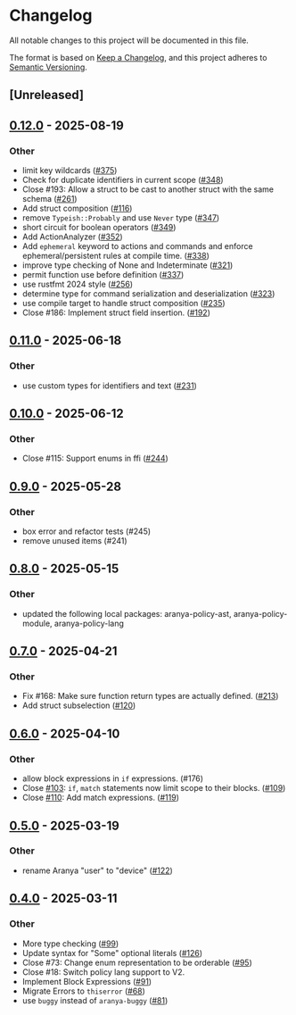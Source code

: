 # Changelog

All notable changes to this project will be documented in this file.

The format is based on [Keep a Changelog](https://keepachangelog.com/en/1.0.0/),
and this project adheres to [Semantic Versioning](https://semver.org/spec/v2.0.0.html).

## [Unreleased]

## [0.12.0](https://github.com/aranya-project/aranya-core/compare/aranya-policy-compiler-v0.11.0...aranya-policy-compiler-v0.12.0) - 2025-08-19

### Other

- limit key wildcards ([#375](https://github.com/aranya-project/aranya-core/pull/375))
- Check for duplicate identifiers in current scope ([#348](https://github.com/aranya-project/aranya-core/pull/348))
- Close #193: Allow a struct to be cast to another struct with the same schema ([#261](https://github.com/aranya-project/aranya-core/pull/261))
- Add struct composition ([#116](https://github.com/aranya-project/aranya-core/pull/116))
- remove `Typeish::Probably` and use `Never` type ([#347](https://github.com/aranya-project/aranya-core/pull/347))
- short circuit for boolean operators ([#349](https://github.com/aranya-project/aranya-core/pull/349))
- Add ActionAnalyzer ([#352](https://github.com/aranya-project/aranya-core/pull/352))
- Add `ephemeral` keyword to actions and commands and enforce ephemeral/persistent rules at compile time. ([#338](https://github.com/aranya-project/aranya-core/pull/338))
- improve type checking of None and Indeterminate ([#321](https://github.com/aranya-project/aranya-core/pull/321))
- permit function use before definition ([#337](https://github.com/aranya-project/aranya-core/pull/337))
- use rustfmt 2024 style ([#256](https://github.com/aranya-project/aranya-core/pull/256))
- determine type for command serialization and deserialization ([#323](https://github.com/aranya-project/aranya-core/pull/323))
- use compile target to handle struct composition ([#235](https://github.com/aranya-project/aranya-core/pull/235))
- Close #186: Implement struct field insertion. ([#192](https://github.com/aranya-project/aranya-core/pull/192))

## [0.11.0](https://github.com/aranya-project/aranya-core/compare/aranya-policy-compiler-v0.10.0...aranya-policy-compiler-v0.11.0) - 2025-06-18

### Other

- use custom types for identifiers and text ([#231](https://github.com/aranya-project/aranya-core/pull/231))

## [0.10.0](https://github.com/aranya-project/aranya-core/compare/aranya-policy-compiler-v0.9.0...aranya-policy-compiler-v0.10.0) - 2025-06-12

### Other

- Close #115: Support enums in ffi ([#244](https://github.com/aranya-project/aranya-core/pull/244))

## [0.9.0](https://github.com/aranya-project/aranya-core/compare/aranya-policy-compiler-v0.8.0...aranya-policy-compiler-v0.9.0) - 2025-05-28

### Other

- box error and refactor tests (#245)
- remove unused items (#241)

## [0.8.0](https://github.com/aranya-project/aranya-core/compare/aranya-policy-compiler-v0.7.0...aranya-policy-compiler-v0.8.0) - 2025-05-15

### Other

- updated the following local packages: aranya-policy-ast, aranya-policy-module, aranya-policy-lang

## [0.7.0](https://github.com/aranya-project/aranya-core/compare/aranya-policy-compiler-v0.6.0...aranya-policy-compiler-v0.7.0) - 2025-04-21

### Other

- Fix #168: Make sure function return types are actually defined. ([#213](https://github.com/aranya-project/aranya-core/pull/213))
- Add struct subselection ([#120](https://github.com/aranya-project/aranya-core/pull/120))

## [0.6.0](https://github.com/aranya-project/aranya-core/compare/aranya-policy-compiler-v0.5.0...aranya-policy-compiler-v0.6.0) - 2025-04-10

### Other

- allow block expressions in `if` expressions. (#176)
- Close [#103](https://github.com/aranya-project/aranya-core/pull/103): `if`,  `match` statements now limit scope to their blocks. ([#109](https://github.com/aranya-project/aranya-core/pull/109))
- Close [#110](https://github.com/aranya-project/aranya-core/pull/110): Add match expressions. ([#119](https://github.com/aranya-project/aranya-core/pull/119))

## [0.5.0](https://github.com/aranya-project/aranya-core/compare/aranya-policy-compiler-v0.4.0...aranya-policy-compiler-v0.5.0) - 2025-03-19

### Other

- rename Aranya "user" to "device" ([#122](https://github.com/aranya-project/aranya-core/pull/122))

## [0.4.0](https://github.com/aranya-project/aranya-core/compare/aranya-policy-compiler-v0.3.0...aranya-policy-compiler-v0.4.0) - 2025-03-11

### Other

- More type checking ([#99](https://github.com/aranya-project/aranya-core/pull/99))
- Update syntax for "Some" optional literals ([#126](https://github.com/aranya-project/aranya-core/pull/126))
- Close #73: Change enum representation to be orderable ([#95](https://github.com/aranya-project/aranya-core/pull/95))
- Close #18: Switch policy lang support to V2.
- Implement Block Expressions ([#91](https://github.com/aranya-project/aranya-core/pull/91))
- Migrate Errors to `thiserror` ([#68](https://github.com/aranya-project/aranya-core/pull/68))
- use `buggy` instead of `aranya-buggy` ([#81](https://github.com/aranya-project/aranya-core/pull/81))
